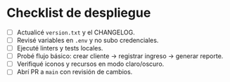 # Checklist de despliegue

- [ ] Actualicé `version.txt` y el CHANGELOG.
- [ ] Revisé variables en `.env` y no subo credenciales.
- [ ] Ejecuté linters y tests locales.
- [ ] Probé flujo básico: crear cliente → registrar ingreso → generar reporte.
- [ ] Verifiqué iconos y recursos en modo claro/oscuro.
- [ ] Abrí PR a `main` con revisión de cambios.
